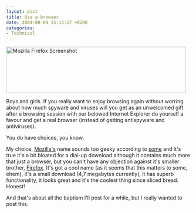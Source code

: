 ```yaml
---
layout: post
title: Use a browser
date: 2004-08-04 15:14:17 +0200
categories:
- Technical
---
```

<img src="https://content.rusiczki.net/blogpics/mozilla_firefox.gif" width="490" height="126" border="0" alt="Mozilla Firefox Screenshot" class="image" />

Boys and girls. If you really want to enjoy browsing again without worring about how much spyware and viruses will you get as an unwelcomed gift after a browsing session with our belowed Internet Explorer do yourself a favour and get a real browser (instead of getting antispyware and antiviruses).

You do have choices, you know.

My choice, <a href="http://www.mozilla.com">Mozilla's</a> name sounds too geeky according to <a href="http://www.rola.ro/lmarin/">some</a> and it's true it's a bit bloated for a dial-up download although it contains much more that just a browser, but you can't have any objection against it's smaller brother, <a href="http://www.mozilla.org/products/firefox/">Firefox</a>. It's got a cool name (as it seems that this matters to some, ehem), it's a small download (4,7 megabytes currently), it has superb functionality, it looks great and it's the coolest thing since sliced bread. Honest!

And that's about all the baptism I'll post for a while, but I really wanted to post this.

